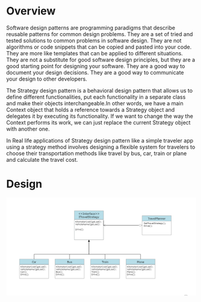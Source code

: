 # Overview
Software design patterns are programming paradigms that describe reusable patterns for common design problems. They are a set of tried and tested solutions to common problems in software design. They are not algorithms or code snippets that can be copied and pasted into your code. They are more like templates that can be applied to different situations. They are not a substitute for good software design principles, but they are a good starting point for designing your software. They are a good way to document your design decisions. They are a good way to communicate your design to other developers.

The Strategy design pattern is a behavioral design pattern that allows us to define different functionalities, put each functionality in a separate class and make their objects interchangeable.In other words, we have a main Context object that holds a reference towards a Strategy object and delegates it by executing its functionality. If we want to change the way the Context performs its work, we can just replace the current Strategy object with another one.

In Real life applications of Strategy design pattern like  a simple traveler app using a strategy method involves designing a flexible system for travelers to choose their transportation methods like travel by bus, car, train or plane and calculate the travel cost.

# Design
<img alt="Design" src="./Design.png">
